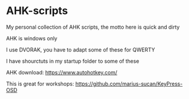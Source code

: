 # AHK-scripts
My personal collection of AHK scripts, the motto here is quick and dirty

AHK is windows only

I use DVORAK, you have to adapt some of these for QWERTY

I have shourctuts in my startup folder to some of these

AHK download: https://www.autohotkey.com/

This is great for workshops: https://github.com/marius-sucan/KeyPress-OSD
